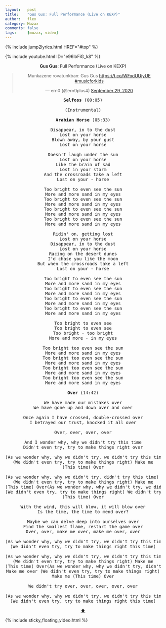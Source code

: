 ```yaml
---
layout:   post
title:    "Gus Gus: Full Performance (Live on KEXP)"
author:   flex
category: Muzax
comments: false
tags:     [muzax, video]
---
```


{% include jump2lyrics.html HREF="#top" %}

{% include youtube.html ID="e96lbFiG_k8" %}

<script type="text/javascript">

	var tag = document.createElement( 'script' );

	tag.src = "https://www.youtube.com/iframe_api";
	var firstScriptTag = document.getElementsByTagName( 'script' )[0];
	firstScriptTag.parentNode.insertBefore( tag, firstScriptTag );

	var player;

	function onYouTubeIframeAPIReady () {
		player = new YT.Player( 'youtubeplayer', {			
			events: { 'onReady': onPlayerReady }
		} );
	};

	function onPlayerReady( event ) {
		var seekTo2 = document.getElementById( "seekTo_1" );
		seekTo2.addEventListener( "click", function() { player.seekTo( 005, true ); });

		var seekTo2 = document.getElementById( "seekTo_2" );
		seekTo2.addEventListener( "click", function() { player.seekTo( 333, true ); });

		var seekTo3 = document.getElementById( "seekTo_3" );
		seekTo3.addEventListener( "click", function() { player.seekTo( 882, true ); });

	}
                                    
</script>

<a id="top"></a>
<div id="lyrics"><div class="lyricsheader" style=""><p><center><b>Gus Gus</b>: Full Performance (Live on KEXP)</center></p></div>
<center>

<blockquote class="twitter-tweet tw-align-center"><p lang="hu" dir="ltr">Munkazene rovatunkban: Gus Gus <a href="https://t.co/WFxdUUiyUE">https://t.co/WFxdUUiyUE</a> <a href="https://twitter.com/hashtag/musicforkids?src=hash&amp;ref_src=twsrc%5Etfw">#musicforkids</a></p>&mdash; ern0 (@ern0plus4) <a href="https://twitter.com/ern0plus4/status/1310971475000729600?ref_src=twsrc%5Etfw">September 29, 2020</a></blockquote> <script async src="https://platform.twitter.com/widgets.js" charset="utf-8"></script>

<pre>
<b>Selfoss</b> (<a class="hvr-buzz-out" id="seekTo_1">00:05</a>)

(Instrumental)

<b>Arabian Horse</b> (<a class="hvr-buzz-out" id="seekTo_2">05:33</a>)

Disappear, in to the dust
Lost on your horse
Blown away, by your gust
Lost on your horse

Doesn't laugh under the sun
Lost on your horse
Like the brain of sad
Lost in your storm
And the crossroads take a left
Lost on your - horse

Too bright to even see the sun
More and more sand in my eyes
Too bright to even see the sun
More and more sand in my eyes
Too bright to even see the sun
More and more sand in my eyes
Too bright to even see the sun
More and more sand in my eyes

Ridin' on, getting lost
Lost on your horse
Disappear, in to the dust
Lost on your horse
Racing on the desert dunes
I'd chase you like the moon
But when the crossroads take a left
Lost on your - horse

Too bright to even see the sun
More and more sand in my eyes
Too bright to even see the sun
More and more sand in my eyes
Too bright to even see the sun
More and more sand in my eyes
Too bright to even see the sun
More and more sand in my eyes

Too bright to even see
Too bright to even see
Too bright - too bright
More and more - in my eyes

Too bright too even see the sun
More and more sand in my eyes
Too bright too even see the sun
More and more sand in my eyes
Too bright too even see the sun
More and more sand in my eyes
Too bright too even see the sun
More and more sand in my eyes

<b>Over</b> (<a class="hvr-buzz-out" id="seekTo_3">14:42</a>)

We have made our mistakes over
We have gone up and down over and over

Once again I have crossed, double-crossed over
I betrayed our trust, knocked it all over

Over, over, over, over

And I wonder why, why we didn't try this time
Didn't even try, try to make things right over

(As we wonder why, why we didn't try, we didn't try this time) Over
(We didn't even try, try to make things right) Make me
(This time) Over

(As we wonder why, why we didn't try, didn't try this time) Make me over
(We didn't even try, try to make things right) Make me
(This time) Over(As we wonder why, why we didn't try, we didn't try this time)
(We didn't even try, try to make things right) We didn't try
(This time) Over

With the wind, this will blow, it will blow over
Is the time, the time to mend over?

Maybe we can delve deep into ourselves over
Find the smallest flame, restart the game over
Over, over, make me over, make me over, over

(As we wonder why, why we didn't try, we didn't try this time)
(We didn't even try, try to make things right this time)

(As we wonder why, why we didn't try, we didn't try this time) Over
(We didn't even try, try to make things right) Make me
(This time) Over(As we wonder why, why we didn't try, didn't try this time)
Make me over (We didn't even try, try to make things right)
Make me (This time) Over

We didn't try over, over, over, over, over

(As we wonder why, why we didn't try, we didn't try this time)
(We didn't even try, try to make things right this time)
</pre>
<a href="#top">⬆</a></center></div>

<div class="sticky_floating_video"></div>
{% include sticky_floating_video.html %}